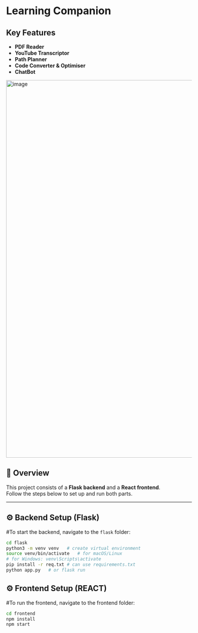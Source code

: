 # Learning Companion

## Key Features
- **PDF Reader**
- **YouTube Transcriptor**
- **Path Planner**
- **Code Converter & Optimiser**
- **ChatBot**

<img width="1308" height="1024" alt="image" src="https://github.com/user-attachments/assets/30166b4f-f546-49c9-88d1-b9053431fa3c" />


## 📖 Overview
This project consists of a **Flask backend** and a **React frontend**.  
Follow the steps below to set up and run both parts.

---

## ⚙️ Backend Setup (Flask)

#To start the backend, navigate to the `flask` folder:
```bash
cd flask
python3 -m venv venv   # create virtual environment
source venv/bin/activate   # for macOS/Linux
# for Windows: venv\Scripts\activate
pip install -r req.txt # can use requirements.txt
python app.py   # or flask run
```

## ⚙️ Frontend Setup (REACT)
#To run the frontend, navigate to the frontend folder:
```bash
cd frontend
npm install
npm start
```



